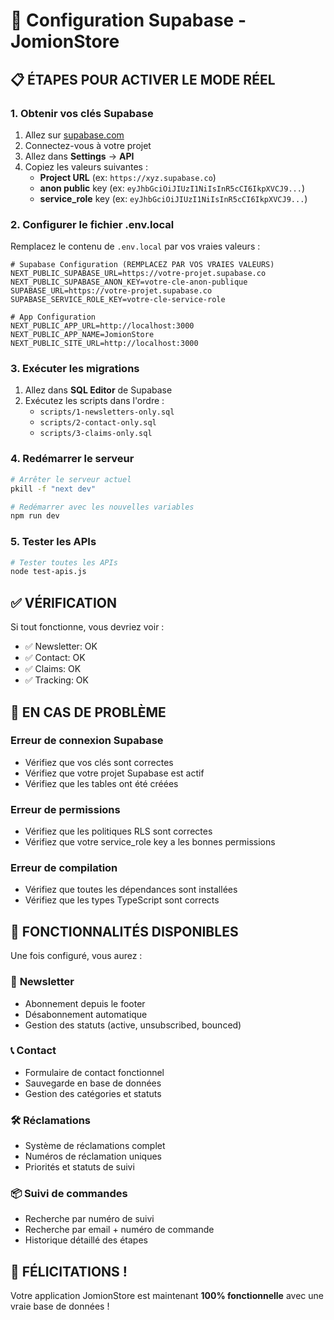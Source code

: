 # 🔧 Configuration Supabase - JomionStore

## 📋 ÉTAPES POUR ACTIVER LE MODE RÉEL

### 1. **Obtenir vos clés Supabase**

1. Allez sur [supabase.com](https://supabase.com)
2. Connectez-vous à votre projet
3. Allez dans **Settings** → **API**
4. Copiez les valeurs suivantes :
   - **Project URL** (ex: `https://xyz.supabase.co`)
   - **anon public** key (ex: `eyJhbGciOiJIUzI1NiIsInR5cCI6IkpXVCJ9...`)
   - **service_role** key (ex: `eyJhbGciOiJIUzI1NiIsInR5cCI6IkpXVCJ9...`)

### 2. **Configurer le fichier .env.local**

Remplacez le contenu de `.env.local` par vos vraies valeurs :

```env
# Supabase Configuration (REMPLACEZ PAR VOS VRAIES VALEURS)
NEXT_PUBLIC_SUPABASE_URL=https://votre-projet.supabase.co
NEXT_PUBLIC_SUPABASE_ANON_KEY=votre-cle-anon-publique
SUPABASE_URL=https://votre-projet.supabase.co
SUPABASE_SERVICE_ROLE_KEY=votre-cle-service-role

# App Configuration
NEXT_PUBLIC_APP_URL=http://localhost:3000
NEXT_PUBLIC_APP_NAME=JomionStore
NEXT_PUBLIC_SITE_URL=http://localhost:3000
```

### 3. **Exécuter les migrations**

1. Allez dans **SQL Editor** de Supabase
2. Exécutez les scripts dans l'ordre :
   - `scripts/1-newsletters-only.sql`
   - `scripts/2-contact-only.sql`
   - `scripts/3-claims-only.sql`

### 4. **Redémarrer le serveur**

```bash
# Arrêter le serveur actuel
pkill -f "next dev"

# Redémarrer avec les nouvelles variables
npm run dev
```

### 5. **Tester les APIs**

```bash
# Tester toutes les APIs
node test-apis.js
```

## ✅ **VÉRIFICATION**

Si tout fonctionne, vous devriez voir :
- ✅ Newsletter: OK
- ✅ Contact: OK  
- ✅ Claims: OK
- ✅ Tracking: OK

## 🚨 **EN CAS DE PROBLÈME**

### Erreur de connexion Supabase
- Vérifiez que vos clés sont correctes
- Vérifiez que votre projet Supabase est actif
- Vérifiez que les tables ont été créées

### Erreur de permissions
- Vérifiez que les politiques RLS sont correctes
- Vérifiez que votre service_role key a les bonnes permissions

### Erreur de compilation
- Vérifiez que toutes les dépendances sont installées
- Vérifiez que les types TypeScript sont corrects

## 🎯 **FONCTIONNALITÉS DISPONIBLES**

Une fois configuré, vous aurez :

### 📧 **Newsletter**
- Abonnement depuis le footer
- Désabonnement automatique
- Gestion des statuts (active, unsubscribed, bounced)

### 📞 **Contact**
- Formulaire de contact fonctionnel
- Sauvegarde en base de données
- Gestion des catégories et statuts

### 🛠️ **Réclamations**
- Système de réclamations complet
- Numéros de réclamation uniques
- Priorités et statuts de suivi

### 📦 **Suivi de commandes**
- Recherche par numéro de suivi
- Recherche par email + numéro de commande
- Historique détaillé des étapes

## 🎉 **FÉLICITATIONS !**

Votre application JomionStore est maintenant **100% fonctionnelle** avec une vraie base de données !